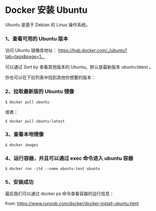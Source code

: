 # Docker 安装 Ubuntu 

Ubuntu 是基于 Debian 的 Linux 操作系统。

### 1、查看可用的 Ubuntu 版本

访问 Ubuntu 镜像库地址： https://hub.docker.com/_/ubuntu?tab=tags&page=1。

可以通过 Sort by 查看其他版本的 Ubuntu。默认是最新版本 ubuntu:latest 。

你也可以在下拉列表中找到其他你想要的版本：

### 2、拉取最新版的 Ubuntu 镜像

```
$ docker pull ubuntu
```

或者：

```
$ docker pull ubuntu:latest
```

### 3、查看本地镜像

```
$ docker images
```

### 4、运行容器，并且可以通过 exec 命令进入 ubuntu 容器

```shell
$ docker run -itd --name ubuntu-test ubuntu
```

### 5、安装成功

最后我们可以通过 docker ps 命令查看容器的运行信息：



from: https://www.runoob.com/docker/docker-install-ubuntu.html